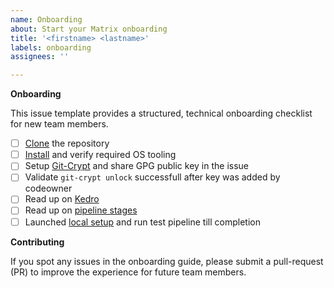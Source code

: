 ```yaml
---
name: Onboarding
about: Start your Matrix onboarding
title: '<firstname> <lastname>'
labels: onboarding
assignees: ''

---
```


**Onboarding**

This issue template provides a structured, technical onboarding checklist for new team members. 

- [ ] [Clone](https://docs.github.com/en/repositories/creating-and-managing-repositories/cloning-a-repository) the repository
- [ ] [Install](https://docs.dev.everycure.org/onboarding/installation/) and verify required OS tooling
- [ ] Setup [Git-Crypt](https://docs.dev.everycure.org/onboarding/git-crypt/#additional-reading) and share GPG public key in the issue
- [ ] Validate `git-crypt unlock` successfull after key was added by codeowner
- [ ] Read up on [Kedro](https://docs.dev.everycure.org/onboarding/kedro/)
- [ ] Read up on [pipeline stages](https://docs.dev.everycure.org/onboarding/pipeline/)
- [ ] Launched [local setup](https://docs.dev.everycure.org/onboarding/local-setup/) and run test pipeline till completion

**Contributing**

If you spot any issues in the onboarding guide, please submit a pull-request (PR) to improve the experience for future team members.
